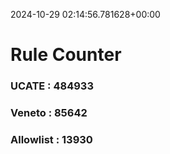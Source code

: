 2024-10-29 02:14:56.781628+00:00
# Rule Counter 
 ### UCATE : 484933

 ### Veneto : 85642

 ### Allowlist : 13930